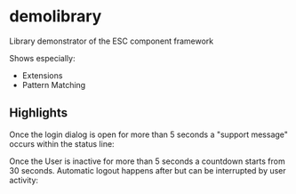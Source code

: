# demolibrary

Library demonstrator of the ESC component framework

Shows especially:
* Extensions
* Pattern Matching

## Highlights
Once the login dialog is open for more than 5 seconds a "support message" occurs within the status line:



Once the User is inactive for more than 5 seconds a countdown starts from 30 seconds. Automatic logout happens after but can be interrupted by user activity:

